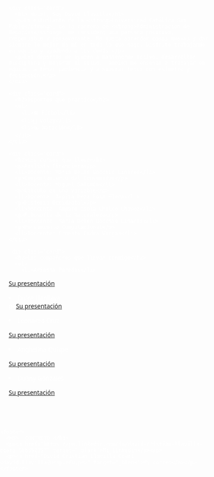 
<!DOCTYPE html>
<html lang="es">
<head>
  <meta charset="utf-8" />
  <meta name="viewport" content="width=device-width, initial-scale=1.0" />
  <title>David Cristian Llavilla Ccari</title>
  <style>
    body {
      margin: 0;
      padding: 0;
      font-family: 'Segoe UI', Tahoma, Geneva, Verdana, sans-serif;
      background: url('https://www.blogdelfotografo.com/wp-content/uploads/2016/07/Unsplash-2.jpg') no-repeat center center fixed;
      background-size: cover;
      color: #fff;
      position: relative;
    }

    body::before {
      content: "";
      position: fixed;
      top: 0;
      left: 0;
      width: 100%;
      height: 100%;
      background: rgba(0, 0, 0, 0.6);
      z-index: 0;
    }

    .profile {
      position: relative;
      z-index: 1;
      max-width: 800px;
      margin: 40px auto;
      padding: 20px;
    }

    .card {
      background-color: rgba(255, 255, 255, 0.9);
      color: #000;
      padding: 25px;
      margin: 20px 0;
      border-radius: 15px;
      box-shadow: 0 0 15px rgba(0, 0, 0, 0.4);
    }

    .card h1,
    .card h2 {
      color: #000;
      font-weight: bold;
      margin-top: 0;
      text-decoration: none;
    }

    ul {
      padding-left: 20px;
    }

    footer {
      text-align: center;
      color: #ddd;
      margin-top: 30px;
    }

    footer a {
      color: #ddd;
      text-decoration: none;
    }

    footer a:hover {
      color: #fff;
    }

    @media screen and (max-width: 600px) {
      .card {
        padding: 15px;
      }
    }
  </style>
</head>
<body>
  <div class="profile">

    <div class="card">
      <h1>¡Hola!, Soy David Llavilla</h1>
      <p>Un estudiante de la <strong>Universidad Católica San Pablo</strong>, de la carrera de <strong>Administración de Negocios</strong>, me considero una persona positiva, responsable y perseverante. Me gusta aprender cosas nuevas y dar siempre lo mejor de mí en todo lo que hago. Disfruto trabajando en equipo y ayudando a los demás.</p>
      <p>Los deportes me ayudan a mantenerme activo, desarrollar disciplina y mejorar mi salud. También me enseñan a trabajar en equipo, a tener paciencia y a superar retos con esfuerzo y dedicación.</p>
    </div>

    <div class="card">
      <h2>Deportes que practico</h2>
      <ul>
        <li>⚽ Fútbol</li>
        <li>🏐 Vóley</li>
        <li>🏊 Natación</li>
      </ul>
    </div>

    <div class="card">
      <h2>Los cursos que llevo</h2>
      <p>Analisis Financiero</p>
      <li>Docente: María Belén Bocchio Linares</li>
      <p>Comportamiento del Consumidor</p>
      <li>Docente: Miguel Salomón</li>
      <p>Calculo en una Variable</p>
      <li>Docente: Arpita Deza Rosa Elena</li>
      <p>Historia Occidental</p>
      <li>Doncente: Amparo Isela Chalco Chavez</li>
      <p>Filosofia de la Naturaleza</p>
      <li>Doncente: María Belén Bocchio Linares</li>
      <p>Pensamiento Computacional</p>
      <li>Doncente: Ernesto Cadra Vargas</li>
    </div>

     div class="card">
      <h2>Los compañeros que llevan conmigo</h2>
      <ul>
        <li>Ariadna Paredes</li>
<p><a href="https://ariadna136.github.io/Pagina-Web/">Su presentación</a></p>
        <li>Dulce Llanllaya</li>
p><a href="https://xulcemaria.github.io/Dulce-Maria-Llanllaya-Garcia/">Su presentación</a></p>
        <li>Leonardo Cruz</li>
<p><a href="https://leonardocruz28.github.io/" target="_blank">Su presentación</a></p>
       <li>Anghelina Quispe </li>
<p><a href="https://anghelyquis.github.io/Anghely-Quis.github.io/" target="_blank">Su presentación</a></p>
         <li>Duany Gonzales </li>
<p><a href="https://dagh-dagh.github.io/duanygonzales.github.io/">Su presentación</a></p>
      </ul>
    </div>

    <footer>
      <H3>  CONTACTO </h3>
      <p><a href="https://pe.linkedin.com/in/david-cristian-llavilla-ccari-56b552197" target="_blank">Mi Linkedin</a></p>
      <p><a href="David Cristian Llavilla Ccari <david.llavilla@ucsp.edu.pe>" target="_blank">Mi correo</a></p>
    </footer>
  </div>
</body>
</html>
